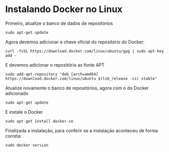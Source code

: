 # Instalando Docker no Linux

Primeiro, atualize o banco de dados de repositórios

```sudo apt-get update```

Agora devemos adicionar a chave oficial do repositório do Docker:

`curl -fsSL https://download.docker.com/linux/ubuntu/gpg | sudo apt-key add -`

E devemos adicionar o repositório as fonte APT

`sudo add-apt-repository "deb [arch=amd64] https://download.docker.com/linux/ubuntu $(lsb_release -cs) stable"`

Atualize novamente o banco de repositórios, agora com o do Docker adicionado

`sudo apt-get update`

E instale o Docker

`sudo apt-get install docker-ce`

Finalizada a instalação, para conferir se a instalação aconteceu de forma correta:

`sudo docker version`
